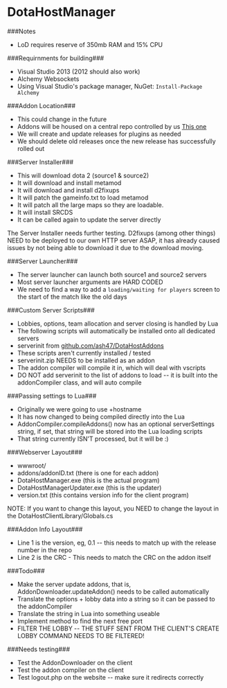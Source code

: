 DotaHostManager
===============

###Notes
 - LoD requires reserve of 350mb RAM and 15% CPU

###Requirnments for building###
 - Visual Studio 2013 (2012 should also work)
 - Alchemy Websockets
  - Using Visual Studio's package manager, NuGet: `Install-Package Alchemy`

###Addon Location###
 - This could change in the future
 - Addons will be housed on a central repo controlled by us [This one](https://github.com/ash47/DotaHostAddons)
 - We will create and update releases for plugins as needed
 - We should delete old releases once the new release has successfully rolled out

###Server Installer###
 - This will download dota 2 (source1 & source2)
 - It will download and install metamod
 - It will download and install d2fixups
 - It will patch the gameinfo.txt to load metamod
 - It will patch all the large maps so they are loadable.
 - It will install SRCDS
 - It can be called again to update the server directly

The Server Installer needs further testing. D2fixups (among other things) NEED to be deployed to our own HTTP server ASAP, it has already caused issues by not being able to download it due to the download moving.

###Server Launcher###
 - The server launcher can launch both source1 and source2 servers
 - Most server launcher arguments are HARD CODED
 - We need to find a way to add a `loading/waiting for players` screen to the start of the match like the old days

###Custom Server Scripts###
 - Lobbies, options, team allocation and server closing is handled by Lua
 - The following scripts will automatically be installed onto all dedicated servers
  - serverinit from [github.com/ash47/DotaHostAddons](https://github.com/ash47/DotaHostAddons)
  - These scripts aren't currently installed / tested
  - serverinit.zip NEEDS to be installed as an addon
  - The addon compiler will compile it in, which will deal with vscripts
  - DO NOT add serverinit to the list of addons to load -- it is built into the addonCompiler class, and will auto compile

###Passing settings to Lua###
 - Originally we were going to use +hostname <settings>
 - It has now changed to being compiled directly into the Lua
 - AddonCompiler.compileAddons() now has an optional serverSettings string, if set, that string will be stored into the Lua loading scripts
 - That string currently ISN'T processed, but it will be :)

###Webserver Layout###
 - wwwroot/
  - addons/addonID.txt (there is one for each addon)
  - DotaHostManager.exe (this is the actual program)
  - DotaHostManagerUpdater.exe (this is the updater)
  - version.txt (this contains version info for the client program)

NOTE: If you want to change this layout, you NEED to change the layout in the DotaHostClientLibrary/Globals.cs

###Addon Info Layout###
 - Line 1 is the version, eg, 0.1 -- this needs to match up with the release number in the repo
 - Line 2 is the CRC - This needs to match the CRC on the addon itself

###Todo###
 - Make the server update addons, that is, AddonDownloader.updateAddon() needs to be called automatically
 - Translate the options + lobby data into a string so it can be passed to the addonCompiler
 - Translate the string in Lua into something useable
 - Implement method to find the next free port
 - FILTER THE LOBBY -- THE STUFF SENT FROM THE CLIENT'S CREATE LOBBY COMMAND NEEDS TO BE FILTERED!

###Needs testing###
 - Test the AddonDownloader on the client
 - Test the addon compiler on the client
 - Test logout.php on the website -- make sure it redirects correctly

